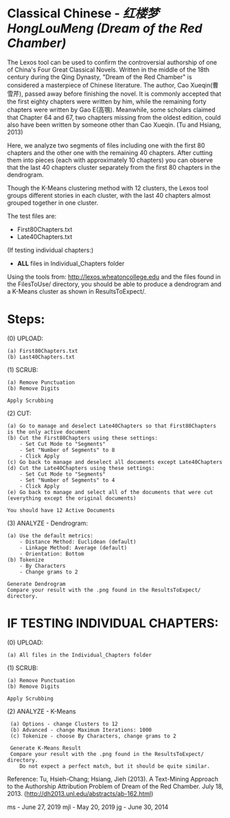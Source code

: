 # Classical Chinese - _红楼梦HongLouMeng (Dream of the Red Chamber)_

The Lexos tool can be used to confirm the controversial authorship of one of
China's Four Great Classical Novels. Written in the middle of the 18th century
during the Qing Dynasty, "Dream of the Red Chamber" is considered a masterpiece
of Chinese literature. The author, Cao Xueqin(曹雪芹), passed away before finishing 
the novel. It is commonly accepted that the first eighty chapters were written
by him, while the remaining forty chapters were written by Gao E(高鶚). Meanwhile,
some scholars claimed that Chapter 64 and 67, two chapters missing from the oldest
edition, could also have been written by someone other than Cao Xueqin. (Tu and
Hsiang, 2013)

Here, we analyze two segments of files including one with the first 80 chapters and
the other one with the remaining 40 chapters. After cutting them into pieces (each
with approximately 10 chapters) you can observe that the last 40 chapters cluster
separately from the first 80 chapters in the dendrogram.

Though the K-Means clustering method with 12 clusters, the Lexos tool groups
different stories in each cluster, with the last 40 chapters almost grouped
together in one cluster.

The test files are:

* First80Chapters.txt
* Late40Chapters.txt

(If testing individual chapters:)
* __ALL__ files in Individual_Chapters folder

Using the tools from:   http://lexos.wheatoncollege.edu
and the files found in the FilesToUse/ directory, you should be able to
produce a dendrogram and a K-Means cluster as shown in ResultsToExpect/.

Steps:
=====================================================================
(0) UPLOAD:

    (a) First80Chapters.txt
    (b) Last40Chapters.txt

(1) SCRUB:

    (a) Remove Punctuation
    (b) Remove Digits

    Apply Scrubbing
(2) CUT:

    (a) Go to manage and deselect Late40Chapters so that First80Chapters is the only active document
    (b) Cut the First80Chapters using these settings:
        - Set Cut Mode to "Segments"
        - Set "Number of Segments" to 8
        - Click Apply
    (c) Go back to manage and deselect all documents except Late40Chapters
    (d) Cut the Late40Chapters using these settings:
        - Set Cut Mode to "Segments"
        - Set "Number of Segments" to 4
        - Click Apply
    (e) Go back to manage and select all of the documents that were cut (everything except the original documents)
    
    You should have 12 Active Documents
(3) ANALYZE - Dendrogram:

    (a) Use the default metrics:
        - Distance Method: Euclidean (default)
        - Linkage Method: Average (default)
        - Orientation: Bottom
    (b) Tokenize
        - By Characters
        - Change grams to 2
    
    Generate Dendrogram
    Compare your result with the .png found in the ResultsToExpect/ directory.

IF TESTING INDIVIDUAL CHAPTERS:
=====================================================================

(0) UPLOAD:
    
    (a) All files in the Individual_Chapters folder
    
(1) SCRUB:

    (a) Remove Punctuation
    (b) Remove Digits

    Apply Scrubbing
(2) ANALYZE - K-Means

     (a) Options - change Clusters to 12
     (b) Advanced - change Maximum Iterations: 1000
     (c) Tokenize - choose By Characters, change grams to 2
     
     Generate K-Means Result
     Compare your result with the .png found in the ResultsToExpect/ directory.
        Do not expect a perfect match, but it should be quite similar.

Reference:
Tu, Hsieh-Chang; Hsiang, Jieh (2013).  A Text-Mining Approach to the Authorship 
Attribution Problem of Dream of the Red Chamber. July 18, 2013.
(http://dh2013.unl.edu/abstracts/ab-162.html)


ms - June 27, 2019
mjl - May 20, 2019
jg - June 30, 2014
